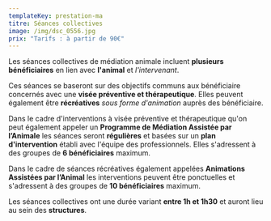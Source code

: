 ```yaml
---
templateKey: prestation-ma
titre: Séances collectives
image: /img/dsc_0556.jpg
prix: "Tarifs : à partir de 90€"
---
```

Les séances collectives de médiation animale incluent **plusieurs bénéficiaires** en lien avec **l'animal** et *l'intervenant*.

Ces séances se baseront sur des objectifs communs aux bénéficiaire concernés avec une **visée préventive et thérapeutique**. Elles peuvent également être **récréatives** *sous forme d'animation* auprès des bénéficiaire.

Dans le cadre d'interventions à visée préventive et thérapeutique qu'on peut également appeler un **Programme de Médiation Assistée par l’Animale** les séances seront **régulières** et basées sur un **plan d'intervention** établi avec l'équipe des professionnels. Elles s'adressent à des groupes de **6 bénéficiaires** maximum.

Dans le cadre de séances récréatives également appelées **Animations Assistées par l’Animal** les interventions peuvent être ponctuelles et s'adressent à des groupes de **10 bénéficiaires** maximum.

Les séances collectives ont une durée variant **entre 1h et 1h30** et auront lieu au sein des **structures**.